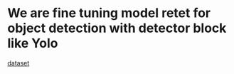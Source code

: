 # We are fine tuning model retet for object detection with detector block like Yolo
[dataset](https://www.kaggle.com/datasets/aladdinpersson/pascalvoc-yolo)
